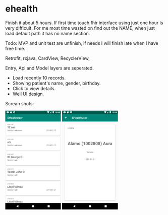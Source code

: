 # ehealth

Finish it about 5 hours. If first time touch fhir interface using just one hour is very difficult.
For me most time wasted on find out the NAME, when just load default path it has no name section.

Todo: MVP and unit test are unfinish, if needs I will finish late when I have free time.

Retrofit, rxjava, CardView, RecyclerView,

Entry, Api and Model layers are seperated.

* Load recently 10 records.
* Showing patient's name, gender, birthday.
* Click to view details.
* Well UI design.


Screan shots:

<img src="https://github.com/EricConnect/ehealth/blob/master/arts/Screenshot_1544151961.png" heigh="35%" width="35%"> <img src="https://github.com/EricConnect/ehealth/blob/master/arts/Screenshot_1544151971.png" heigh="35%" width="35%">

